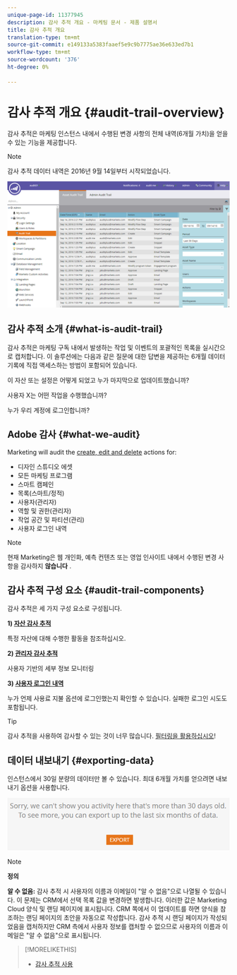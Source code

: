```yaml
---
unique-page-id: 11377945
description: 감사 추적 개요 - 마케팅 문서 - 제품 설명서
title: 감사 추적 개요
translation-type: tm+mt
source-git-commit: e149133a5383faaef5e9c9b7775ae36e633ed7b1
workflow-type: tm+mt
source-wordcount: '376'
ht-degree: 0%

---
```



# 감사 추적 개요 {#audit-trail-overview}

감사 추적은 마케팅 인스턴스 내에서 수행된 변경 사항의 전체 내역(6개월 가치)을 얻을 수 있는 기능을 제공합니다.

>[!NOTE]
>
>감사 추적 데이터 내역은 2016년 9월 14일부터 시작되었습니다.

![](assets/one.png)

## 감사 추적 소개 {#what-is-audit-trail}

감사 추적은 마케팅 구독 내에서 발생하는 작업 및 이벤트의 포괄적인 목록을 실시간으로 캡처합니다. 이 솔루션에는 다음과 같은 질문에 대한 답변을 제공하는 6개월 데이터 기록에 직접 액세스하는 방법이 포함되어 있습니다.

이 자산 또는 설정은 어떻게 되었고 누가 마지막으로 업데이트했습니까?

사용자 X는 어떤 작업을 수행했습니까?

누가 우리 계정에 로그인합니까?

## Adobe 감사 {#what-we-audit}

Marketing will audit the [create, edit and delete](http://docs.marketo.com/display/DOCS/Change+Details+in+Audit+Trail) actions for:

* 디자인 스튜디오 에셋
* 모든 마케팅 프로그램
* 스마트 캠페인
* 목록(스마트/정적)
* 사용자(관리자)
* 역할 및 권한(관리자)
* 작업 공간 및 파티션(관리)
* 사용자 로그인 내역

>[!NOTE]
>
>현재 Marketing은 웹 개인화, 예측 컨텐츠 또는 영업 인사이트 내에서 수행된 변경 사항을 감사하지 **않습니다** .

## 감사 추적 구성 요소 {#audit-trail-components}

감사 추적은 세 가지 구성 요소로 구성됩니다.

**1) [자산 감사 추적](http://docs.marketo.com/display/DOCS/Change+Details+in+Audit+Trail#ChangeDetailsinAuditTrail-AssetAuditTrail)**

특정 자산에 대해 수행한 활동을 참조하십시오.

**2) [관리자 감사 추적](http://docs.marketo.com/display/DOCS/Change+Details+in+Audit+Trail#ChangeDetailsinAuditTrail-AdminAuditTrail)**

사용자 기반의 세부 정보 모니터링

**3) [사용자 로그인 내역](http://docs.marketo.com/display/DOCS/User+Login+History)**

누가 언제 사용료 지불 옵션에 로그인했는지 확인할 수 있습니다. 실패한 로그인 시도도 포함됩니다.

>[!TIP]
>
>감사 추적을 사용하여 감사할 수 있는 것이 너무 많습니다. [필터링을 활용하십시오](http://docs.marketo.com/display/DOCS/Filtering+in+Audit+Trail)!

## 데이터 내보내기 {#exporting-data}

인스턴스에서 30일 분량의 데이터만 볼 수 있습니다. 최대 6개월 가치를 얻으려면 내보내기 옵션을 사용합니다.

![](assets/two.png)

>[!NOTE]
>
>**정의**
>
>**알 수 없음:** 감사 추적 시 사용자의 이름과 이메일이 &quot;알 수 없음&quot;으로 나열될 수 있습니다. 이 문제는 CRM에서 선택 목록 값을 변경하면 발생합니다. 이러한 값은 Marketing Cloud 양식 및 랜딩 페이지에 표시됩니다. CRM 쪽에서 이 업데이트를 하면 양식을 참조하는 랜딩 페이지의 초안을 자동으로 작성합니다. 감사 추적 시 랜딩 페이지가 작성되었음을 캡처하지만 CRM 측에서 사용자 정보를 캡처할 수 없으므로 사용자의 이름과 이메일은 &quot;알 수 없음&quot;으로 표시됩니다.

>[!MORELIKETHIS]
>
>* [감사 추적 사용](enable-audit-trail.md)

>



